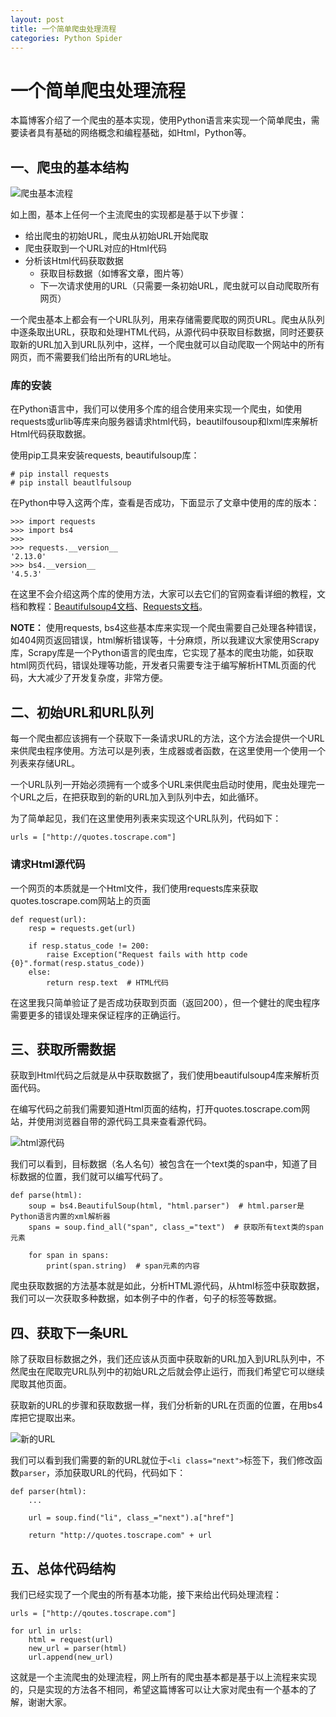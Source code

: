 ```yaml
---
layout: post
title: 一个简单爬虫处理流程
categories: Python Spider
---
```


一个简单爬虫处理流程
========================================

本篇博客介绍了一个爬虫的基本实现，使用Python语言来实现一个简单爬虫，需要读者具有基础的网络概念和编程基础，如Html，Python等。





一、爬虫的基本结构
----------------------------------------

![爬虫基本流程][爬虫基本流程]

如上图，基本上任何一个主流爬虫的实现都是基于以下步骤：

+ 给出爬虫的初始URL，爬虫从初始URL开始爬取
+ 爬虫获取到一个URL对应的Html代码
+ 分析该Html代码获取数据
  - 获取目标数据（如博客文章，图片等）
  - 下一次请求使用的URL（只需要一条初始URL，爬虫就可以自动爬取所有网页）

一个爬虫基本上都会有一个URL队列，用来存储需要爬取的网页URL。爬虫从队列中逐条取出URL，获取和处理HTML代码，从源代码中获取目标数据，同时还要获取新的URL加入到URL队列中，这样，一个爬虫就可以自动爬取一个网站中的所有网页，而不需要我们给出所有的URL地址。

### 库的安装

在Python语言中，我们可以使用多个库的组合使用来实现一个爬虫，如使用requests或urlib等库来向服务器请求html代码，beautilfousoup和lxml库来解析Html代码获取数据。

使用pip工具来安装requests, beautifulsoup库：

```
# pip install requests
# pip install beautlfulsoup
```

在Python中导入这两个库，查看是否成功，下面显示了文章中使用的库的版本：

```
>>> import requests
>>> import bs4
>>>
>>> requests.__version__
'2.13.0'
>>> bs4.__version__
'4.5.3'
```

在这里不会介绍这两个库的使用方法，大家可以去它们的官网查看详细的教程，文档和教程：[Beautifulsoup4文档][Beautifulsoup4文档]、[Requests文档][Requests文档]。

**NOTE：** 使用requests, bs4这些基本库来实现一个爬虫需要自己处理各种错误，如404网页返回错误，html解析错误等，十分麻烦，所以我建议大家使用Scrapy库，Scrapy库是一个Python语言的爬虫库，它实现了基本的爬虫功能，如获取html网页代码，错误处理等功能，开发者只需要专注于编写解析HTML页面的代码，大大减少了开发复杂度，非常方便。





二、初始URL和URL队列
----------------------------------------

每一个爬虫都应该拥有一个获取下一条请求URL的方法，这个方法会提供一个URL来供爬虫程序使用。方法可以是列表，生成器或者函数，在这里使用一个使用一个列表来存储URL。

一个URL队列一开始必须拥有一个或多个URL来供爬虫启动时使用，爬虫处理完一个URL之后，在把获取到的新的URL加入到队列中去，如此循环。

为了简单起见，我们在这里使用列表来实现这个URL队列，代码如下：

```
urls = ["http://quotes.toscrape.com"]
```

### 请求Html源代码

一个网页的本质就是一个Html文件，我们使用requests库来获取quotes.toscrape.com网站上的页面

```
def request(url):
	resp = requests.get(url)

	if resp.status_code != 200:
		raise Exception("Request fails with http code {0}".format(resp.status_code))
	else:
		return resp.text  # HTML代码

```

在这里我只简单验证了是否成功获取到页面（返回200），但一个健壮的爬虫程序需要更多的错误处理来保证程序的正确运行。





三、获取所需数据
----------------------------------------

获取到Html代码之后就是从中获取数据了，我们使用beautifulsoup4库来解析页面代码。

在编写代码之前我们需要知道Html页面的结构，打开quotes.toscrape.com网站，并使用浏览器自带的源代码工具来查看源代码。

![html源代码][html源代码]

我们可以看到，目标数据（名人名句）被包含在一个text类的span中，知道了目标数据的位置，我们就可以编写代码了。

```
def parse(html):
	soup = bs4.BeautifulSoup(html, "html.parser")  # html.parser是Python语言内置的xml解析器
	spans = soup.find_all("span", class_="text")  # 获取所有text类的span元素

	for span in spans:
		print(span.string)  # span元素的内容

```

爬虫获取数据的方法基本就是如此，分析HTML源代码，从html标签中获取数据，我们可以一次获取多种数据，如本例子中的作者，句子的标签等数据。





四、获取下一条URL
----------------------------------------

除了获取目标数据之外，我们还应该从页面中获取新的URL加入到URL队列中，不然爬虫在爬取完URL队列中的初始URL之后就会停止运行，而我们希望它可以继续爬取其他页面。

获取新的URL的步骤和获取数据一样，我们分析新的URL在页面的位置，在用bs4库把它提取出来。

![新的URL][新的URL]

我们可以看到我们需要的新的URL就位于`<li class="next">`标签下，我们修改函数`parser`，添加获取URL的代码，代码如下：

```
def parser(html):
	...

	url = soup.find("li", class_="next").a["href"]

	return "http://quotes.toscrape.com" + url
```





五、总体代码结构
----------------------------------------

我们已经实现了一个爬虫的所有基本功能，接下来给出代码处理流程：

```
urls = ["http://qoutes.toscrape.com"]

for url in urls:
	html = request(url)
	new_url = parser(html)
	url.append(new_url)
```

这就是一个主流爬虫的处理流程，网上所有的爬虫基本都是基于以上流程来实现的，只是实现的方法各不相同，希望这篇博客可以让大家对爬虫有一个基本的了解，谢谢大家。





[Beautifulsoup4文档]: https://www.crummy.com/software/BeautifulSoup/bs4/doc/

[Requests文档]: http://docs.python-requests.org/en/master/

[爬虫基本流程]: http://oru8n3wml.bkt.clouddn.com/2017-04-01-simple-spider-1.jpg

[html源代码]: http://oru8n3wml.bkt.clouddn.com/2017-04-01-simple-spider-2.jpg

[新的URL]: http://oru8n3wml.bkt.clouddn.com/2017-04-01-simple-spider-3.jpg